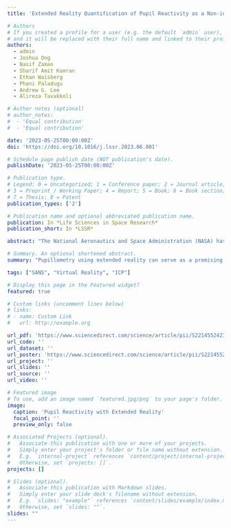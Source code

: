 ```yaml
---
title: 'Extended Reality Quantification of Pupil Reactivity as a Non-invasive Assessment for the Pathogenesis of Spaceflight Associated Neuro-ocular Syndrome: A Technology Validation Study for Astronaut Health'

# Authors
# If you created a profile for a user (e.g. the default `admin` user), write the username (folder name) here
# and it will be replaced with their full name and linked to their profile.
authors:
  - admin
  - Joshua Ong
  - Nasif Zaman
  - Sharif Amit Kamran 
  - Ethan Waisberg
  - Phani Paladugu
  - Andrew G. Lee
  - Alireza Tavakkoli

# Author notes (optional)
# author_notes:
#  - 'Equal contribution'
#  - 'Equal contribution'

date: '2023-05-25T00:00:00Z'
doi: 'https://doi.org/10.1016/j.lssr.2023.06.001'

# Schedule page publish date (NOT publication's date).
publishDate: '2023-05-25T00:00:00Z'

# Publication type.
# Legend: 0 = Uncategorized; 1 = Conference paper; 2 = Journal article;
# 3 = Preprint / Working Paper; 4 = Report; 5 = Book; 6 = Book section;
# 7 = Thesis; 8 = Patent
publication_types: ['2']

# Publication name and optional abbreviated publication name.
publication: In *Life Sciences in Space Research*
publication_short: In *LSSR*

abstract: "The National Aeronautics and Space Administration (NASA) has rigorously documented a group of neuro-ophthalmic findings in astronauts during and after long-duration spaceflight known as spaceflight associated neuro-ocular syndrome (SANS). For astronaut safety and mission effectiveness, understanding SANS and countermeasure development are of utmost importance. Although the pathogenesis of SANS is not well defined, a leading hypothesis is that SANS might relate to a sub-clinical increased intracranial pressure (ICP) from cephalad fluid shifts in microgravity. However, no direct ICP measurements are available during spaceflight. To further understand the role of ICP in SANS, pupillometry can serve as a promising non-invasive biomarker for spaceflight environment as ICP is correlated with the pupil variables under illumination. Extended reality (XR) can help to address certain limitations in current methods for efficient pupil testing during spaceflight. We designed a protocol to quantify parameters of pupil reactivity in XR with an equivalent time duration of illumination on each eye compared to pre-existing, non-XR methods. Throughout the assessment, the pupil diameter data was collected using HTC Vive Pro-VR headset, thanks to its eye-tracking capabilities. Finally, the data was used to compute several pupil variables. We applied our methods to 36 control subjects. Pupil variables such as maximum and minimum pupil size, constriction amplitude, average constriction amplitude, maximum constriction velocity, latency and dilation velocity were computed for each control data. We compared our methods of calculation of pupil variables with the non-XR methods existing in the literature. Distributions of the pupil variables such as latency, constriction amplitude, and velocity of 36 control data displayed near-identical results from the non-XR literature for normal subjects. We propose a new method to evaluate pupil reactivity with XR technology to further understand ICP's role in SANS and provide further insight into SANS countermeasure development for future spaceflight."

# Summary. An optional shortened abstract.
summary: "Pupillometry using extended reality can serve as a promising non-invasive biomarker for spaceflight environment as ICP is correlated with the pupil variables under illumination."

tags: ["SANS", "Virtual Reality", "ICP"]

# Display this page in the Featured widget?
featured: true

# Custom links (uncomment lines below)
# links:
# - name: Custom Link
#   url: http://example.org

url_pdf: 'https://www.sciencedirect.com/science/article/pii/S2214552423000469'
url_code: ''
url_dataset: ''
url_poster: 'https://www.sciencedirect.com/science/article/pii/S2214552423000469#fig0006'
url_project: ''
url_slides: ''
url_source: ''
url_video: ''

# Featured image
# To use, add an image named `featured.jpg/png` to your page's folder.
image:
  caption: 'Pupil Reactivity with Extended Reality'
  focal_point: ''
  preview_only: false

# Associated Projects (optional).
#   Associate this publication with one or more of your projects.
#   Simply enter your project's folder or file name without extension.
#   E.g. `internal-project` references `content/project/internal-project/index.md`.
#   Otherwise, set `projects: []`.
projects: []

# Slides (optional).
#   Associate this publication with Markdown slides.
#   Simply enter your slide deck's filename without extension.
#   E.g. `slides: "example"` references `content/slides/example/index.md`.
#   Otherwise, set `slides: ""`.
slides: ""
---
```


